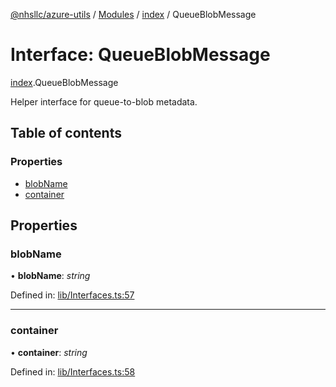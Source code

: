 [@nhsllc/azure-utils](../README.md) / [Modules](../modules.md) / [index](../modules/index.md) / QueueBlobMessage

# Interface: QueueBlobMessage

[index](../modules/index.md).QueueBlobMessage

Helper interface for queue-to-blob metadata.

## Table of contents

### Properties

- [blobName](index.queueblobmessage.md#blobname)
- [container](index.queueblobmessage.md#container)

## Properties

### blobName

• **blobName**: *string*

Defined in: [lib/Interfaces.ts:57](https://github.com/nhsllc/azure-utils/blob/99cc53d/lib/Interfaces.ts#L57)

___

### container

• **container**: *string*

Defined in: [lib/Interfaces.ts:58](https://github.com/nhsllc/azure-utils/blob/99cc53d/lib/Interfaces.ts#L58)
